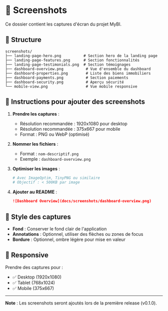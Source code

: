 # 📸 Screenshots

Ce dossier contient les captures d'écran du projet MyBI.

## 📁 Structure

```
screenshots/
├── landing-page-hero.png          # Section hero de la landing page
├── landing-page-features.png      # Section fonctionnalités
├── landing-page-testimonials.png  # Section témoignages
├── dashboard-overview.png          # Vue d'ensemble du dashboard
├── dashboard-properties.png        # Liste des biens immobiliers
├── dashboard-payments.png          # Section paiements
├── dashboard-security.png          # Aperçu sécurité
└── mobile-view.png                 # Vue mobile responsive
```

## 📝 Instructions pour ajouter des screenshots

1. **Prendre les captures** :
   - Résolution recommandée : 1920x1080 pour desktop
   - Résolution recommandée : 375x667 pour mobile
   - Format : PNG ou WebP (optimisé)

2. **Nommer les fichiers** :
   - Format : `nom-descriptif.png`
   - Exemple : `dashboard-overview.png`

3. **Optimiser les images** :
   ```bash
   # Avec ImageOptim, TinyPNG ou similaire
   # Objectif : < 500KB par image
   ```

4. **Ajouter au README** :
   ```markdown
   ![Dashboard Overview](docs/screenshots/dashboard-overview.png)
   ```

## 🎨 Style des captures

- **Fond** : Conserver le fond clair de l'application
- **Annotations** : Optionnel, utiliser des flèches ou zones de focus
- **Bordure** : Optionnel, ombre légère pour mise en valeur

## 📱 Responsive

Prendre des captures pour :
- ✅ Desktop (1920x1080)
- ✅ Tablet (768x1024)
- ✅ Mobile (375x667)

---

**Note** : Les screenshots seront ajoutés lors de la première release (v0.1.0).

